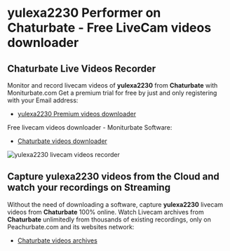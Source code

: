 # yulexa2230 Performer on Chaturbate - Free LiveCam videos downloader

## Chaturbate Live Videos Recorder

Monitor and record livecam videos of **yulexa2230** from **Chaturbate** with Moniturbate.com
Get a premium trial for free by just and only registering with your Email address:
* [yulexa2230 Premium videos downloader](https://moniturbate.com/request-demo-licence-key.html)

Free livecam videos downloader - Moniturbate Software:
* [Chaturbate videos downloader](https://moniturbate.com/moniturbate-download-software.html)

![yulexa2230 livecam videos recorder](https://peachurnet.com/templates/moniturbate-software.png)


## Capture yulexa2230 videos from the Cloud and watch your recordings on Streaming

Without the need of downloading a software, capture **yulexa2230** livecam videos from **Chaturbate** 100% online.
Watch Livecam archives from **Chaturbate** unlimitedly from thousands of existing recordings, only on Peachurbate.com and its websites network:
* [Chaturbate videos archives](https://peachurnet.com/)